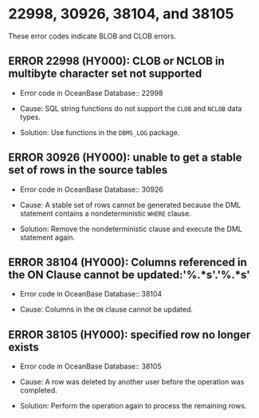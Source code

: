 # 22998, 30926, 38104, and 38105

These error codes indicate BLOB and CLOB errors.

ERROR 22998 (HY000): CLOB or NCLOB in multibyte character set not supported
-------------------------------------------------------------------------------------------------

* Error code in OceanBase Database:: 22998

* Cause: SQL string functions do not support the `CLOB` and `NCLOB` data types.

* Solution: Use functions in the `DBMS_LOG` package.

ERROR 30926 (HY000): unable to get a stable set of rows in the source tables
--------------------------------------------------------------------------------------------------

* Error code in OceanBase Database:: 30926

* Cause: A stable set of rows cannot be generated because the DML statement contains a nondeterministic `WHERE` clause.

* Solution: Remove the nondeterministic clause and execute the DML statement again.

ERROR 38104 (HY000): Columns referenced in the ON Clause cannot be updated:'%.\*s'.'%.\*s'
----------------------------------------------------------------------------------------------------------------

* Error code in OceanBase Database:: 38104

* Cause: Columns in the `ON` clause cannot be updated.

ERROR 38105 (HY000): specified row no longer exists
-------------------------------------------------------------------------

* Error code in OceanBase Database:: 38105

* Cause: A row was deleted by another user before the operation was completed.

* Solution: Perform the operation again to process the remaining rows.